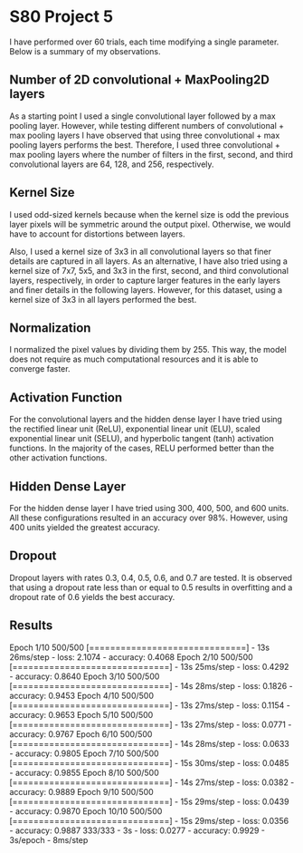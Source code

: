 # S80 Project 5

I have performed over 60 trials, each time modifying a single parameter. Below is a summary of my observations.

## Number of 2D convolutional + MaxPooling2D layers
As a starting point I used a single convolutional layer followed by a max pooling layer. However, while testing different numbers of convolutional + max pooling layers I have observed that using three convolutional + max pooling layers performs the best. Therefore, I used three convolutional + max pooling layers where the number of filters in the first, second, and third convolutional layers are 64, 128, and 256, respectively.

## Kernel Size
I used odd-sized kernels because when the kernel size is odd the previous layer pixels will be symmetric around the output pixel. Otherwise, we would have to account for distortions between layers.

Also, I used a kernel size of 3x3 in all convolutional layers so that finer details are captured in all layers. As an alternative, I have also tried using a kernel size of 7x7, 5x5, and 3x3 in the first, second, and third convolutional layers, respectively, in order to capture larger features in the early layers and finer details in the following layers. However, for this dataset, using a kernel size of 3x3 in all layers performed the best.

## Normalization
I normalized the pixel values by dividing them by 255. This way, the model does not require as much computational resources and it is able to converge faster.

## Activation Function
For the convolutional layers and the hidden dense layer I have tried using the rectified linear unit (ReLU), exponential linear unit (ELU), scaled exponential linear unit (SELU), and hyperbolic tangent (tanh) activation functions. In the majority of the cases, RELU performed better than the other activation functions.

## Hidden Dense Layer
For the hidden dense layer I have tried using 300, 400, 500, and 600 units. All these configurations resulted in an accuracy over 98%. However, using 400 units yielded the greatest accuracy.

## Dropout
Dropout layers with rates 0.3, 0.4, 0.5, 0.6, and 0.7 are tested. It is observed that using a dropout rate less than or equal to 0.5 results in overfitting and a dropout rate of 0.6 yields the best accuracy.


## Results
Epoch 1/10
500/500 [==============================] - 13s 26ms/step - loss: 2.1074 - accuracy: 0.4068
Epoch 2/10
500/500 [==============================] - 13s 25ms/step - loss: 0.4292 - accuracy: 0.8640
Epoch 3/10
500/500 [==============================] - 14s 28ms/step - loss: 0.1826 - accuracy: 0.9453
Epoch 4/10
500/500 [==============================] - 13s 27ms/step - loss: 0.1154 - accuracy: 0.9653
Epoch 5/10
500/500 [==============================] - 13s 27ms/step - loss: 0.0771 - accuracy: 0.9767
Epoch 6/10
500/500 [==============================] - 14s 28ms/step - loss: 0.0633 - accuracy: 0.9805
Epoch 7/10
500/500 [==============================] - 15s 30ms/step - loss: 0.0485 - accuracy: 0.9855
Epoch 8/10
500/500 [==============================] - 14s 27ms/step - loss: 0.0382 - accuracy: 0.9889
Epoch 9/10
500/500 [==============================] - 15s 29ms/step - loss: 0.0439 - accuracy: 0.9870
Epoch 10/10
500/500 [==============================] - 15s 29ms/step - loss: 0.0356 - accuracy: 0.9887
333/333 - 3s - loss: 0.0277 - accuracy: 0.9929 - 3s/epoch - 8ms/step